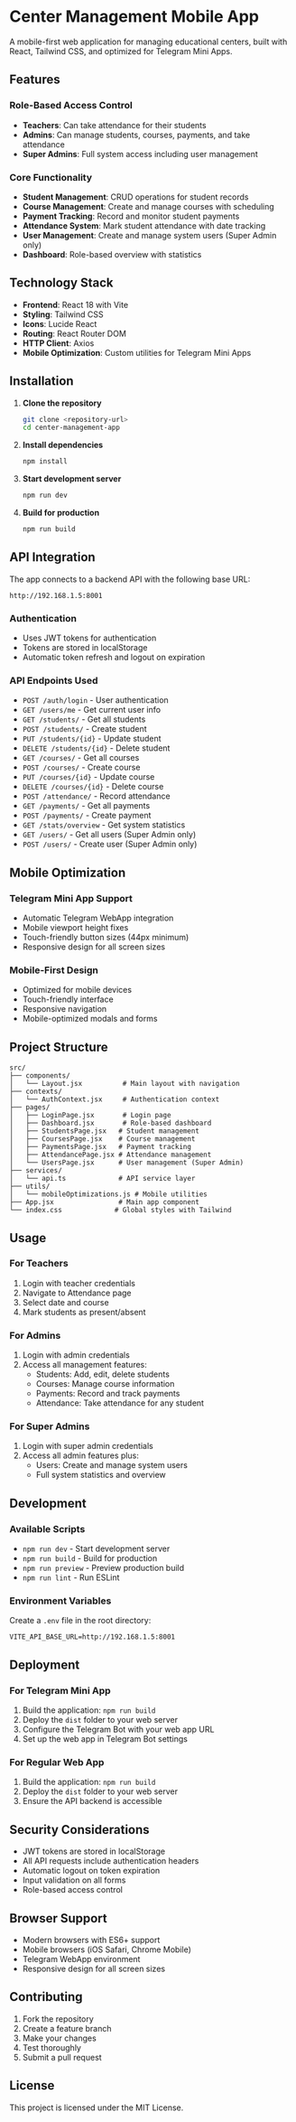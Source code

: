 # Center Management Mobile App

A mobile-first web application for managing educational centers, built with React, Tailwind CSS, and optimized for Telegram Mini Apps.

## Features

### Role-Based Access Control

- **Teachers**: Can take attendance for their students
- **Admins**: Can manage students, courses, payments, and take attendance
- **Super Admins**: Full system access including user management

### Core Functionality

- **Student Management**: CRUD operations for student records
- **Course Management**: Create and manage courses with scheduling
- **Payment Tracking**: Record and monitor student payments
- **Attendance System**: Mark student attendance with date tracking
- **User Management**: Create and manage system users (Super Admin only)
- **Dashboard**: Role-based overview with statistics

## Technology Stack

- **Frontend**: React 18 with Vite
- **Styling**: Tailwind CSS
- **Icons**: Lucide React
- **Routing**: React Router DOM
- **HTTP Client**: Axios
- **Mobile Optimization**: Custom utilities for Telegram Mini Apps

## Installation

1. **Clone the repository**
   ```bash
   git clone <repository-url>
   cd center-management-app
   ```

2. **Install dependencies**
   ```bash
   npm install
   ```

3. **Start development server**
   ```bash
   npm run dev
   ```

4. **Build for production**
   ```bash
   npm run build
   ```

## API Integration

The app connects to a backend API with the following base URL:
```
http://192.168.1.5:8001
```

### Authentication
- Uses JWT tokens for authentication
- Tokens are stored in localStorage
- Automatic token refresh and logout on expiration

### API Endpoints Used
- `POST /auth/login` - User authentication
- `GET /users/me` - Get current user info
- `GET /students/` - Get all students
- `POST /students/` - Create student
- `PUT /students/{id}` - Update student
- `DELETE /students/{id}` - Delete student
- `GET /courses/` - Get all courses
- `POST /courses/` - Create course
- `PUT /courses/{id}` - Update course
- `DELETE /courses/{id}` - Delete course
- `POST /attendance/` - Record attendance
- `GET /payments/` - Get all payments
- `POST /payments/` - Create payment
- `GET /stats/overview` - Get system statistics
- `GET /users/` - Get all users (Super Admin only)
- `POST /users/` - Create user (Super Admin only)

## Mobile Optimization

### Telegram Mini App Support
- Automatic Telegram WebApp integration
- Mobile viewport height fixes
- Touch-friendly button sizes (44px minimum)
- Responsive design for all screen sizes

### Mobile-First Design
- Optimized for mobile devices
- Touch-friendly interface
- Responsive navigation
- Mobile-optimized modals and forms

## Project Structure

```
src/
├── components/
│   └── Layout.jsx          # Main layout with navigation
├── contexts/
│   └── AuthContext.jsx     # Authentication context
├── pages/
│   ├── LoginPage.jsx       # Login page
│   ├── Dashboard.jsx       # Role-based dashboard
│   ├── StudentsPage.jsx   # Student management
│   ├── CoursesPage.jsx    # Course management
│   ├── PaymentsPage.jsx   # Payment tracking
│   ├── AttendancePage.jsx # Attendance management
│   └── UsersPage.jsx      # User management (Super Admin)
├── services/
│   └── api.ts             # API service layer
├── utils/
│   └── mobileOptimizations.js # Mobile utilities
├── App.jsx                # Main app component
└── index.css             # Global styles with Tailwind
```

## Usage

### For Teachers
1. Login with teacher credentials
2. Navigate to Attendance page
3. Select date and course
4. Mark students as present/absent

### For Admins
1. Login with admin credentials
2. Access all management features:
   - Students: Add, edit, delete students
   - Courses: Manage course information
   - Payments: Record and track payments
   - Attendance: Take attendance for any student

### For Super Admins
1. Login with super admin credentials
2. Access all admin features plus:
   - Users: Create and manage system users
   - Full system statistics and overview

## Development

### Available Scripts
- `npm run dev` - Start development server
- `npm run build` - Build for production
- `npm run preview` - Preview production build
- `npm run lint` - Run ESLint

### Environment Variables
Create a `.env` file in the root directory:
```
VITE_API_BASE_URL=http://192.168.1.5:8001
```

## Deployment

### For Telegram Mini App
1. Build the application: `npm run build`
2. Deploy the `dist` folder to your web server
3. Configure the Telegram Bot with your web app URL
4. Set up the web app in Telegram Bot settings

### For Regular Web App
1. Build the application: `npm run build`
2. Deploy the `dist` folder to your web server
3. Ensure the API backend is accessible

## Security Considerations

- JWT tokens are stored in localStorage
- All API requests include authentication headers
- Automatic logout on token expiration
- Input validation on all forms
- Role-based access control

## Browser Support

- Modern browsers with ES6+ support
- Mobile browsers (iOS Safari, Chrome Mobile)
- Telegram WebApp environment
- Responsive design for all screen sizes

## Contributing

1. Fork the repository
2. Create a feature branch
3. Make your changes
4. Test thoroughly
5. Submit a pull request

## License

This project is licensed under the MIT License.